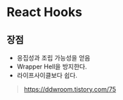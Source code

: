 # React Hooks

## 장점

- 응집성과 조립 가능성을 얻음
- Wrapper Hell을 방지한다.
- 라이프사이클보다 쉽다.

> https://ddwroom.tistory.com/75
